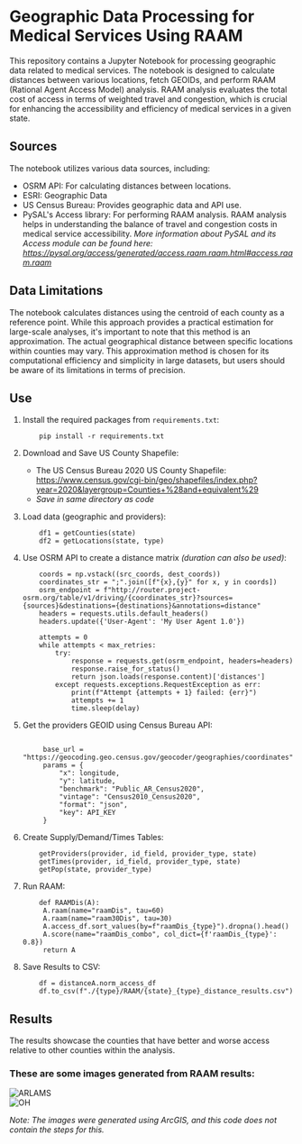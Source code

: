 # Geographic Data Processing for Medical Services Using RAAM

This repository contains a Jupyter Notebook for processing geographic data related to medical services. The notebook is designed to calculate distances between various locations, fetch GEOIDs, and perform RAAM (Rational Agent Access Model) analysis. RAAM analysis evaluates the total cost of access in terms of weighted travel and congestion, which is crucial for enhancing the accessibility and efficiency of medical services in a given state.

## Sources

The notebook utilizes various data sources, including:

- OSRM API: For calculating distances between locations.
- ESRI: Geographic Data
- US Census Bureau: Provides geographic data and API use.
- PySAL's Access library: For performing RAAM analysis. RAAM analysis helps in understanding the balance of travel and congestion costs in medical service accessibility. *More information about PySAL and its Access module can be found here: https://pysal.org/access/generated/access.raam.raam.html#access.raam.raam*


## Data Limitations

The notebook calculates distances using the centroid of each county as a reference point. While this approach provides a practical estimation for large-scale analyses, it's important to note that this method is an approximation. The actual geographical distance between specific locations within counties may vary. This approximation method is chosen for its computational efficiency and simplicity in large datasets, but users should be aware of its limitations in terms of precision.

## Use
1. Install the required packages from `requirements.txt`:
   
    ```
        pip install -r requirements.txt
    ```
2. Download and Save US County Shapefile:
   - The US Census Bureau 2020 US County Shapefile: https://www.census.gov/cgi-bin/geo/shapefiles/index.php?year=2020&layergroup=Counties+%28and+equivalent%29
   - *Save in same directory as code*
   
   
4. Load data (geographic and providers):
   
    ```
        df1 = getCounties(state)
        df2 = getLocations(state, type)
    ```

5. Use OSRM API to create a distance matrix *(duration can also be used)*:
   
    ```
        coords = np.vstack((src_coords, dest_coords))
        coordinates_str = ";".join([f"{x},{y}" for x, y in coords])
        osrm_endpoint = f"http://router.project-osrm.org/table/v1/driving/{coordinates_str}?sources={sources}&destinations={destinations}&annotations=distance"
        headers = requests.utils.default_headers()
        headers.update({'User-Agent': 'My User Agent 1.0'})
    
        attempts = 0
        while attempts < max_retries:
            try:
                response = requests.get(osrm_endpoint, headers=headers)
                response.raise_for_status()
                return json.loads(response.content)['distances']
            except requests.exceptions.RequestException as err:
                print(f"Attempt {attempts + 1} failed: {err}")
                attempts += 1
                time.sleep(delay)
   ```

6. Get the providers GEOID using Census Bureau API:
   
   ```
   
        base_url = "https://geocoding.geo.census.gov/geocoder/geographies/coordinates"
        params = {
            "x": longitude,
            "y": latitude,
            "benchmark": "Public_AR_Census2020",
            "vintage": "Census2010_Census2020",
            "format": "json",
            "key": API_KEY
        }
   
   ```
7. Create Supply/Demand/Times Tables:
   
    ```
        getProviders(provider, id_field, provider_type, state)
        getTimes(provider, id_field, provider_type, state)
        getPop(state, provider_type)
    ```
8. Run RAAM:
   ```
       def RAAMDis(A):
        A.raam(name="raamDis", tau=60)
        A.raam(name="raam30Dis", tau=30)
        A.access_df.sort_values(by=f"raamDis_{type}").dropna().head()
        A.score(name="raamDis_combo", col_dict={f'raamDis_{type}': 0.8})
        return A
   ```
9. Save Results to CSV:
   ``` 
       df = distanceA.norm_access_df
       df.to_csv(f"./{type}/RAAM/{state}_{type}_distance_results.csv") 
   ```
## Results
The results showcase the counties that have better and worse access relative to other counties within the analysis. 


### These are some images generated from RAAM results:

![ARLAMS](/ARLAMS.jpg)  
![OH](/OH.jpg)  


_Note: The images were generated using ArcGIS, and this code does not contain the steps for this._
